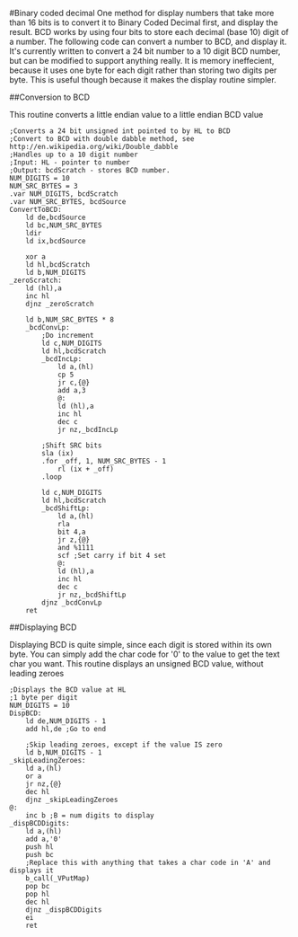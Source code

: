 #Binary coded decimal
One method for display numbers that take more than 16 bits is to convert it to Binary Coded Decimal
first, and display the result. BCD works by using four bits to store each decimal (base 10) digit of
a number. The following code can convert a number to BCD, and display it. It's currently written to
convert a 24 bit number to a 10 digit BCD number, but can be modified to support anything really. It
is memory ineffecient, because it uses one byte for each digit rather than storing two digits per
byte. This is useful though because it makes the display routine simpler.


##Conversion to BCD

This routine converts a little endian value to a little endian BCD value

```z80
;Converts a 24 bit unsigned int pointed to by HL to BCD
;Convert to BCD with double dabble method, see http://en.wikipedia.org/wiki/Double_dabble
;Handles up to a 10 digit number
;Input: HL - pointer to number
;Output: bcdScratch - stores BCD number.
NUM_DIGITS = 10
NUM_SRC_BYTES = 3
.var NUM_DIGITS, bcdScratch
.var NUM_SRC_BYTES, bcdSource
ConvertToBCD:
    ld de,bcdSource
    ld bc,NUM_SRC_BYTES
    ldir
    ld ix,bcdSource

    xor a
    ld hl,bcdScratch
    ld b,NUM_DIGITS
_zeroScratch:
    ld (hl),a
    inc hl
    djnz _zeroScratch

    ld b,NUM_SRC_BYTES * 8
    _bcdConvLp:
        ;Do increment
        ld c,NUM_DIGITS
        ld hl,bcdScratch
        _bcdIncLp:
            ld a,(hl)
            cp 5
            jr c,{@}
            add a,3
            @:
            ld (hl),a
            inc hl
            dec c
            jr nz,_bcdIncLp

        ;Shift SRC bits
        sla (ix)
        .for _off, 1, NUM_SRC_BYTES - 1
            rl (ix + _off)
        .loop

        ld c,NUM_DIGITS
        ld hl,bcdScratch
        _bcdShiftLp:
            ld a,(hl)
            rla
            bit 4,a
            jr z,{@}
            and %1111
            scf ;Set carry if bit 4 set
            @:
            ld (hl),a
            inc hl
            dec c
            jr nz,_bcdShiftLp
        djnz _bcdConvLp
    ret
```

##Displaying BCD

Displaying BCD is quite simple, since each digit is stored within its own byte. You can simply add
the char code for '0' to the value to get the text char you want. This routine displays an unsigned
BCD value, without leading zeroes

```z80
;Displays the BCD value at HL
;1 byte per digit
NUM_DIGITS = 10
DispBCD:
    ld de,NUM_DIGITS - 1
    add hl,de ;Go to end

    ;Skip leading zeroes, except if the value IS zero
    ld b,NUM_DIGITS - 1
_skipLeadingZeroes:
    ld a,(hl)
    or a
    jr nz,{@}
    dec hl
    djnz _skipLeadingZeroes
@:
    inc b ;B = num digits to display
_dispBCDDigits:
    ld a,(hl)
    add a,'0'
    push hl
    push bc
    ;Replace this with anything that takes a char code in 'A' and displays it
    b_call(_VPutMap)
    pop bc
    pop hl
    dec hl
    djnz _dispBCDDigits
    ei
    ret
```
